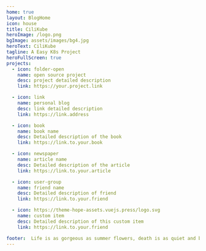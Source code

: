 ```yaml
---
home: true
layout: BlogHome
icon: house
title: CiliKube
heroImage: /logo.png
bgImage: assets/images/bg4.jpg
heroText: CiliKube
tagline: A Easy K8s Project
heroFullScreen: true
projects:
  - icon: folder-open
    name: open source project
    desc: project detailed description
    link: https://your.project.link

  - icon: link
    name: personal blog
    desc: link detailed description
    link: https://link.address

  - icon: book
    name: book name
    desc: Detailed description of the book
    link: https://link.to.your.book

  - icon: newspaper
    name: article name
    desc: Detailed description of the article
    link: https://link.to.your.article

  - icon: user-group
    name: friend name
    desc: Detailed description of friend
    link: https://link.to.your.friend

  - icon: https://theme-hope-assets.vuejs.press/logo.svg
    name: custom item
    desc: Detailed description of this custom item
    link: https://link.to.your.friend

footer:  Life is as gorgeous as summer flowers, death is as quiet and beautiful as autumn leaves
---
```


